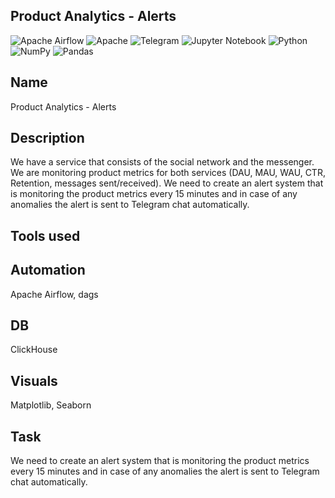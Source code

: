 ## Product Analytics - Alerts

![Apache Airflow](https://img.shields.io/badge/Apache%20Airflow-017CEE?style=for-the-badge&logo=Apache%20Airflow&logoColor=white)
![Apache](https://img.shields.io/badge/apache-%23D42029.svg?style=for-the-badge&logo=apache&logoColor=white)
![Telegram](https://img.shields.io/badge/Telegram-2CA5E0?style=for-the-badge&logo=telegram&logoColor=white)
![Jupyter Notebook](https://img.shields.io/badge/jupyter-%23FA0F00.svg?style=for-the-badge&logo=jupyter&logoColor=white)
![Python](https://img.shields.io/badge/python-3670A0?style=for-the-badge&logo=python&logoColor=ffdd54)
![NumPy](https://img.shields.io/badge/numpy-%23013243.svg?style=for-the-badge&logo=numpy&logoColor=white)
![Pandas](https://img.shields.io/badge/pandas-%23150458.svg?style=for-the-badge&logo=pandas&logoColor=white)

## Name
Product Analytics - Alerts

## Description
We have a service that consists of the social network and the messenger. We are monitoring product metrics for both services (DAU, MAU, WAU, CTR, Retention, messages sent/received). We need to create an alert system that is monitoring the product metrics every 15 minutes and in case of any anomalies the alert is sent to Telegram chat automatically.

## Tools used

## Automation

Apache Airflow, dags

## DB

ClickHouse

## Visuals

Matplotlib, Seaborn

## Task

We need to create an alert system that is monitoring the product metrics every 15 minutes and in case of any anomalies the alert is sent to Telegram chat automatically.



